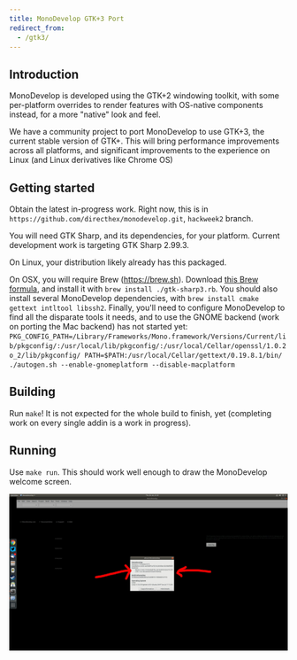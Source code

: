 ```yaml
---
title: MonoDevelop GTK+3 Port
redirect_from:
  - /gtk3/
---
```


Introduction
------------

MonoDevelop is developed using the GTK+2 windowing toolkit, with some per-platform overrides to render features with OS-native components instead, for a more "native" look and feel.

We have a community project to port MonoDevelop to use GTK+3, the current stable version of GTK+. This will bring performance improvements across all platforms, and significant improvements to the experience on Linux (and Linux derivatives like Chrome OS)

Getting started
---------------

Obtain the latest in-progress work. Right now, this is in `https://github.com/directhex/monodevelop.git`, `hackweek2` branch.

You will need GTK Sharp, and its dependencies, for your platform. Current development work is targeting GTK Sharp 2.99.3.

On Linux, your distribution likely already has this packaged.

On OSX, you will require Brew (https://brew.sh). Download [this Brew formula](https://gist.githubusercontent.com/directhex/2570115252ee4f14773b28b2b36f6d23/raw/71a04c99f18dfcc86638f72d3e1dbf38d61be610/gtk-sharp3.rb), and install it with `brew install ./gtk-sharp3.rb`. You should also install several MonoDevelop dependencies, with `brew install cmake gettext intltool libssh2`. Finally, you'll need to configure MonoDevelop to find all the disparate tools it needs, and to use the GNOME backend (work on porting the Mac backend) has not started yet: `PKG_CONFIG_PATH=/Library/Frameworks/Mono.framework/Versions/Current/lib/pkgconfig/:/usr/local/lib/pkgconfig/:/usr/local/Cellar/openssl/1.0.2o_2/lib/pkgconfig/ PATH=$PATH:/usr/local/Cellar/gettext/0.19.8.1/bin/ ./autogen.sh --enable-gnomeplatform --disable-macplatform`

Building
--------

Run `make`! It is not expected for the whole build to finish, yet (completing work on every single addin is a work in progress).

Running
-------

Use `make run`. This should work well enough to draw the MonoDevelop welcome screen.

<img src="/developers/articles/gtk3-images/gtk3-linux-wip.jpg" width="700" alt="Current progress on MonoDevelop GTK+3, on Linux"/>

